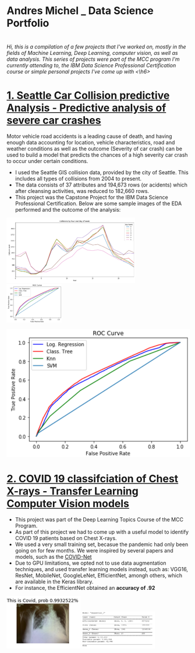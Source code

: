 <h1> Andres Michel  _   Data Science Portfolio <h1>
<h6> Hi, this is a compilation of a few projects that I've worked on, mostly in the fields of Machine Learning, Deep Learning, computer vision, as well as data analysis. This series of projects were part of the MCC program I'm currently attending to, the IBM Data Science Professional Certification course or simple personal projects I've come up with <\h6>

 
# [1. Seattle Car Collision predictive Analysis - Predictive analysis of severe car crashes](https://github.com/andresmichel92/Coursera_Capstone)
Motor vehicle road accidents is a leading cause of death, and having enough data accounting for location, vehicle characteristics, road and weather conditions as well as the outcome (Severity of car crash) can be used to build a model that predicts the chances of a high severity car crash to occur under certain conditions.
  * I used the Seattle GIS collision data, provided by the city of Seattle. This includes all types of collisions from 2004 to present. 
  * The data consists of 37 attributes and 194,673 rows (or acidents) which after cleansing activities, was reduced to 182,660 rows.
  * This project was the Capstone Project for the IBM Data Science Professional Certification.
Below are some sample images of the EDA performed and the outcome of the analysis:
<img src="https://github.com/andresmichel92/DS_Portfolio/blob/main/images/Collisions_by_hour_day.PNG" width="70%">
<img src="https://github.com/andresmichel92/DS_Portfolio/blob/main/images/Collisions_ROC.PNG" width="30%">

![](/images/Collisions_ROC.PNG)

# [2. COVID 19 classifciation of Chest X-rays  - Transfer Learning Computer Vision models](https://colab.research.google.com/drive/1c44W0fMiaeEkBQt8RXbMFAD5BDwTeQi4?usp=sharing)
   * This project was part of the Deep Learning Topics Course of the MCC Program.
   * As part of this project we had to come up with a useful model to identify COVID 19 patients based on Chest X-rays.
   * We used a very small training set, becasue the pandemic had only been going on for few months. We were inspired by several papers and models, such as the [COVID-Net](https://www.technologyreview.es/s/12049/una-nueva-ia-podriadetectar-el-covid-19-en-una-radiografia-de-torax)
   * Due to GPU limitations, we opted not to use data augmentation techniques, and used transfer learning models instead, such as: VGG16, ResNet, MobileNet, GoogleLeNet, EfficientNet, amongh others, which are available in the Keras library.
   * For instance, the EfficientNet obtained an **accuracy of .92** 
<img src="https://github.com/andresmichel92/DS_Portfolio/blob/main/images/covid_test.PNG" width="40%">
<img src="https://github.com/andresmichel92/DS_Portfolio/blob/main/images/model.PNG" width="40%">


